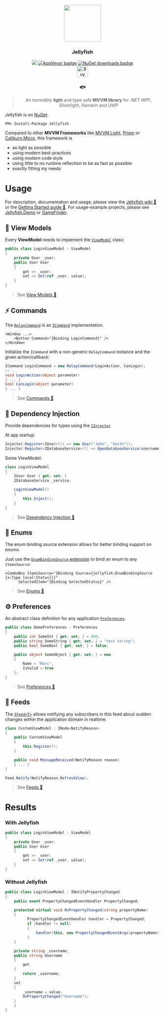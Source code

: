 <p align="center">
  <img src="https://github.com/mrousavy/Jellyfish/raw/master/Images/jellyfish.png" height="120" />
  <h3 align="center">Jellyfish</h3>
  <p align="center">
	<a class="badge-align" href="https://www.codacy.com/app/mrousavy/Jellyfish?utm_source=github.com&amp;utm_medium=referral&amp;utm_content=mrousavy/Jellyfish&amp;utm_campaign=Badge_Grade"><img src="https://api.codacy.com/project/badge/Grade/b677d8c1fa194835b42b7b6266a39b6b"/></a>
	<a href="https://ci.appveyor.com/project/mrousavy/jellyfish/"><img src="https://ci.appveyor.com/api/projects/status/o7nxq777rlqmr082?svg=true" alt="AppVeyor badge"></a>
	<a href="https://www.nuget.org/packages/Jellyfish/"><img src="https://img.shields.io/nuget/dt/Jellyfish.svg" alt="NuGet downloads badge"></a>
	<br/>
	<a href='https://ko-fi.com/F1F8CLXG' target='_blank'><img height='36' style='border:0px;height:36px;' src='https://az743702.vo.msecnd.net/cdn/kofi2.png?v=0' border='0' alt='Buy Me a Coffee at ko-fi.com' /></a>
	<h3 align="center">🐟</h3>
  </p>
  <blockquote align="center">
  	<p align="center">
  		An incredibly <strong>light</strong> and type safe <strong>MVVM library</strong> for .NET WPF, Silverlight, Xamarin and UWP
	  </p>
  </blockquote>
</p>

Jellyfish is on [NuGet](https://www.nuget.org/packages/Jellyfish/):
```pm
PM> Install-Package Jellyfish
```

Compared to other **MVVM Frameworks** like [MVVM Light](http://www.mvvmlight.net/), [Prism](https://github.com/PrismLibrary/Prism) or [Caliburn.Micro](https://caliburnmicro.com/), this framework is
* as light as possible
* using modern best-practices
* using modern code style
* using little to no runtime reflection to be as fast as possible
* exactly fitting my needs


# Usage

For description, documentation and usage, please view the [Jellyfish wiki 📖](https://github.com/mrousavy/Jellyfish/wiki) or the [Getting Started guide 📖](https://github.com/mrousavy/Jellyfish/wiki/Getting-started). For usage-example projects, please see [Jellyfish.Demo](https://github.com/mrousavy/Jellyfish/tree/master/Jellyfish.Demo) or [GameFinder](https://github.com/mrousavy/GameFinder).

## 📝 View Models

Every **ViewModel** needs to implement the [`ViewModel`](https://github.com/mrousavy/Jellyfish/blob/master/Jellyfish/ViewModel.cs) class:

```cs
public class LoginViewModel : ViewModel
{
    private User _user;
    public User User
    {
        get => _user;
        set => Set(ref _user, value);
    }
}
```

> See [View Models 📖](https://github.com/mrousavy/Jellyfish/wiki/📝-View-Models)

## ⚡ Commands
The [`RelayCommand`](https://github.com/mrousavy/Jellyfish/blob/master/Jellyfish/RelayCommand.cs) is an [`ICommand`](https://msdn.microsoft.com/en-us/library/system.windows.input.icommand(v=vs.110).aspx) implementation.

```xaml
<Window ...>
    <Button Command="{Binding LoginCommand}" />
</Window>
```

Initialize the `ICommand` with a non-generic `RelayCommand` instance and the given action/callback:
```cs
ICommand LoginCommand = new RelayCommand(LoginAction, CanLogin);
// ...
void LoginAction(object parameter)
{ ... }
bool CanLogin(object parameter)
{ ... }
```

> See [Commands 📖](https://github.com/mrousavy/Jellyfish/wiki/⚡-Commands)

## 💉 Dependency Injection
Provide dependencies for types using the [`IInjector`](https://github.com/mrousavy/Jellyfish/blob/master/Jellyfish/DependencyInjection/IInjector.cs)

At app startup:
```cs
Injector.Register<IUser>(() => new User("John", "Smith"));
Injector.Register<IDatabaseService>(() => OpenDatabaseService(username, password));
```
Some ViewModel:
```cs
class LoginViewModel
{
    IUser User { get; set; }
    IDatabaseService _service;

    LoginViewModel()
    {
        this.Inject();
    }
}
```

> See [Dependency Injection 📖](https://github.com/mrousavy/Jellyfish/wiki/%F0%9F%92%89-Dependency-Injection)

## 💾 Enums
The enum binding source extension allows for better binding support on enums.

Just use the [`EnumBindingSource` extension](https://github.com/mrousavy/Jellyfish/blob/master/Jellyfish/Extensions/EnumBindingSourceExtension.cs) to bind an enum to any `ItemsSource`:
```xaml
<ComboBox ItemsSource="{Binding Source={jellyfish:EnumBindingSource {x:Type local:Status}}}"
	  SelectedItem="{Binding SelectedStatus}" />
```

> See [Enums 📖](https://github.com/mrousavy/Jellyfish/wiki/💾-Enums)

## ⚙️ Preferences
An abstract class definition for any application [`Preferences`](https://github.com/mrousavy/Jellyfish/blob/master/Jellyfish/Preferences.cs).

```cs
public class DemoPreferences : Preferences
{
    public int SomeInt { get; set; } = 400;
    public string SomeString { get; set; } = "test string";
    public bool SomeBool { get; set; } = false;

    public object SomeObject { get; set; } = new
    {
        Name = "Marc",
        IsValid = true
    };
}
```

> See [Preferences 📖](https://github.com/mrousavy/Jellyfish/wiki/⚙️-Preferences)

## 🔔 Feeds
The [`IFeed<T>`](https://github.com/mrousavy/Jellyfish/blob/master/Jellyfish/Feeds/IFeed.cs) allows notifying any subscribers in this feed about sudden changes within the application domain in realtime.

```cs
class CustomViewModel : INode<NotifyReason>
{
    public CustomViewModel
    {
        this.Register();
    }

    public void MessageReceived(NotifyReason reason)
    { ... }
}

Feed.Notify(NotifyReason.RefreshView);
```

> See [Feeds 📖](https://github.com/mrousavy/Jellyfish/wiki/🔔-Feeds)


# Results
### With Jellyfish
```cs
public class LoginViewModel : ViewModel
{
    private User _user;
    public User User
    {
        get => _user;
        set => Set(ref _user, value);
    }
}
```

### Without Jellyfish
```cs
public class LoginViewModel : INotifyPropertyChanged
{
    public event PropertyChangedEventHandler PropertyChanged;

    protected virtual void OnPropertyChanged(string propertyName)
    {
          PropertyChangedEventHandler handler = PropertyChanged;
          if (handler != null)
          {
              handler(this, new PropertyChangedEventArgs(propertyName));
          }
    }

    private string _username;
    public string Username
    {
        get
	{
	    return _username;
	}
	set
	{
	    _username = value;
	    OnPropertyChanged("Username");
	}
    }
}
```
